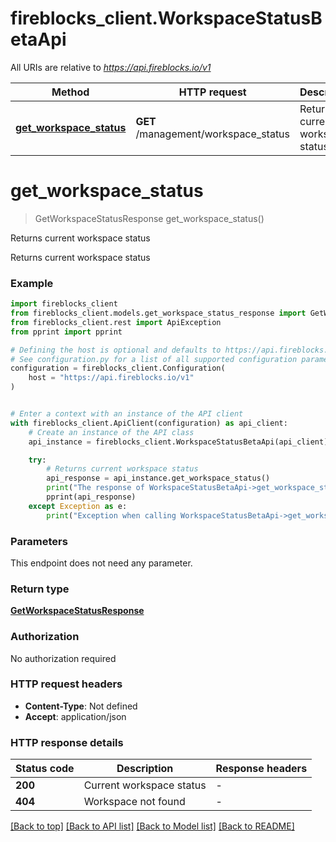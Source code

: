 # fireblocks_client.WorkspaceStatusBetaApi

All URIs are relative to *https://api.fireblocks.io/v1*

Method | HTTP request | Description
------------- | ------------- | -------------
[**get_workspace_status**](WorkspaceStatusBetaApi.md#get_workspace_status) | **GET** /management/workspace_status | Returns current workspace status


# **get_workspace_status**
> GetWorkspaceStatusResponse get_workspace_status()

Returns current workspace status

Returns current workspace status

### Example


```python
import fireblocks_client
from fireblocks_client.models.get_workspace_status_response import GetWorkspaceStatusResponse
from fireblocks_client.rest import ApiException
from pprint import pprint

# Defining the host is optional and defaults to https://api.fireblocks.io/v1
# See configuration.py for a list of all supported configuration parameters.
configuration = fireblocks_client.Configuration(
    host = "https://api.fireblocks.io/v1"
)


# Enter a context with an instance of the API client
with fireblocks_client.ApiClient(configuration) as api_client:
    # Create an instance of the API class
    api_instance = fireblocks_client.WorkspaceStatusBetaApi(api_client)

    try:
        # Returns current workspace status
        api_response = api_instance.get_workspace_status()
        print("The response of WorkspaceStatusBetaApi->get_workspace_status:\n")
        pprint(api_response)
    except Exception as e:
        print("Exception when calling WorkspaceStatusBetaApi->get_workspace_status: %s\n" % e)
```



### Parameters

This endpoint does not need any parameter.

### Return type

[**GetWorkspaceStatusResponse**](GetWorkspaceStatusResponse.md)

### Authorization

No authorization required

### HTTP request headers

 - **Content-Type**: Not defined
 - **Accept**: application/json

### HTTP response details

| Status code | Description | Response headers |
|-------------|-------------|------------------|
**200** | Current workspace status |  -  |
**404** | Workspace not found |  -  |

[[Back to top]](#) [[Back to API list]](../README.md#documentation-for-api-endpoints) [[Back to Model list]](../README.md#documentation-for-models) [[Back to README]](../README.md)

